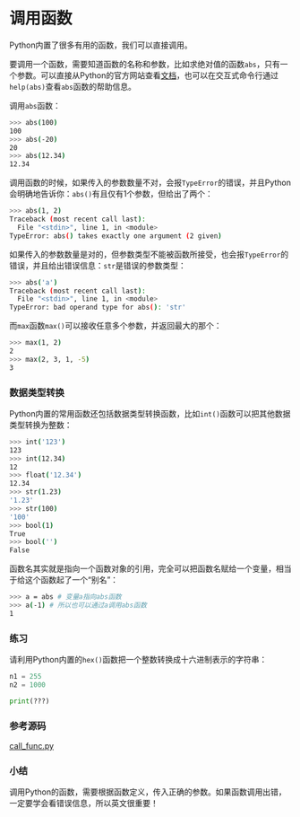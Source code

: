# 调用函数

Python内置了很多有用的函数，我们可以直接调用。

要调用一个函数，需要知道函数的名称和参数，比如求绝对值的函数`abs`，只有一个参数。可以直接从Python的官方网站查看[文档](http://docs.python.org/3/library/functions.html#abs)，也可以在交互式命令行通过`help(abs)`查看`abs`函数的帮助信息。

调用`abs`函数：

```bash
>>> abs(100)
100
>>> abs(-20)
20
>>> abs(12.34)
12.34
```

调用函数的时候，如果传入的参数数量不对，会报`TypeError`的错误，并且Python会明确地告诉你：`abs()`有且仅有1个参数，但给出了两个：

```bash
>>> abs(1, 2)
Traceback (most recent call last):
  File "<stdin>", line 1, in <module>
TypeError: abs() takes exactly one argument (2 given)
```

如果传入的参数数量是对的，但参数类型不能被函数所接受，也会报`TypeError`的错误，并且给出错误信息：`str`是错误的参数类型：

```bash
>>> abs('a')
Traceback (most recent call last):
  File "<stdin>", line 1, in <module>
TypeError: bad operand type for abs(): 'str'
```

而`max`函数`max()`可以接收任意多个参数，并返回最大的那个：

```bash
>>> max(1, 2)
2
>>> max(2, 3, 1, -5)
3
```

### 数据类型转换

Python内置的常用函数还包括数据类型转换函数，比如`int()`函数可以把其他数据类型转换为整数：

```bash
>>> int('123')
123
>>> int(12.34)
12
>>> float('12.34')
12.34
>>> str(1.23)
'1.23'
>>> str(100)
'100'
>>> bool(1)
True
>>> bool('')
False
```

函数名其实就是指向一个函数对象的引用，完全可以把函数名赋给一个变量，相当于给这个函数起了一个“别名”：

```bash
>>> a = abs # 变量a指向abs函数
>>> a(-1) # 所以也可以通过a调用abs函数
1
```

### 练习

请利用Python内置的`hex()`函数把一个整数转换成十六进制表示的字符串：

```python
n1 = 255
n2 = 1000

print(???)
```

### 参考源码

[call_func.py](call_func.py)

### 小结

调用Python的函数，需要根据函数定义，传入正确的参数。如果函数调用出错，一定要学会看错误信息，所以英文很重要！
